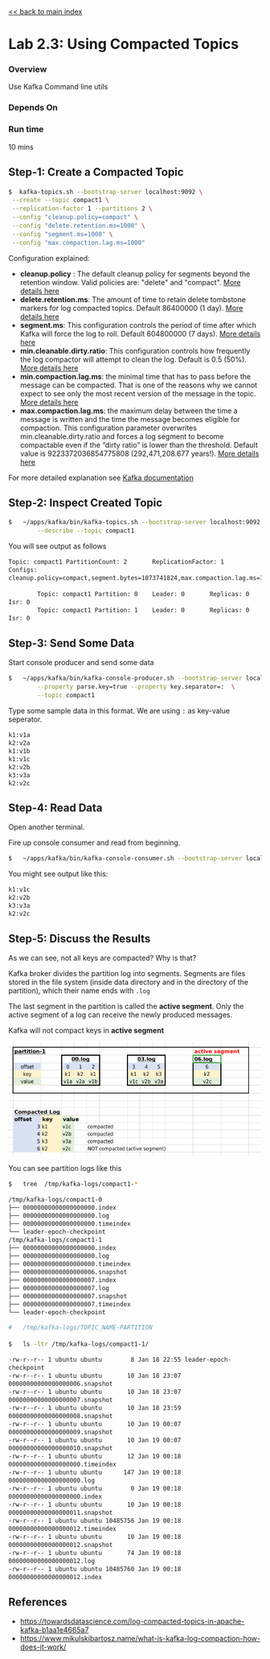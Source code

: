 <link rel='stylesheet' href='../assets/css/main.css'/>

[<< back to main index](../README.md)

# Lab 2.3: Using Compacted Topics

### Overview

Use Kafka Command line utils

### Depends On

### Run time

10 mins

## Step-1: Create a Compacted Topic

```bash
$  kafka-topics.sh --bootstrap-server localhost:9092 \
 --create --topic compact1 \
 --replication-factor 1 --partitions 2 \
 --config "cleanup.policy=compact" \
 --config "delete.retention.ms=1000" \
 --config "segment.ms=1000" \
 --config "max.compaction.lag.ms=1000"
```

Configuration explained:

* **cleanup.policy** : The default cleanup policy for segments beyond the retention window.  Valid policies are: "delete" and "compact".  [More details here](https://kafka.apache.org/documentation/#topicconfigs_cleanup.policy)
* **delete.retention.ms**: The amount of time to retain delete tombstone markers for log compacted topics.  Default 86400000 (1 day).  [More details here](https://kafka.apache.org/documentation/#topicconfigs_delete.retention.ms)
* **segment.ms**: This configuration controls the period of time after which Kafka will force the log to roll.  Default 604800000 (7 days). [More details here](https://kafka.apache.org/documentation/#topicconfigs_segment.ms)
* **min.cleanable.dirty.ratio**:  This configuration controls how frequently the log compactor will attempt to clean the log. Default is 0.5 (50%).  [More details here](https://kafka.apache.org/documentation/#topicconfigs_min.cleanable.dirty.ratio)
* **min.compaction.lag.ms**: the minimal time that has to pass before the message can be compacted. That is one of the reasons why we cannot expect to see only the most recent version of the message in the topic. [More details here](https://kafka.apache.org/documentation/#topicconfigs_min.compaction.lag.ms)
* **max.compaction.lag.ms**: the maximum delay between the time a message is written and the time the message becomes eligible for compaction. This configuration parameter overwrites min.cleanable.dirty.ratio and forces a log segment to become compactable even if the “dirty ratio” is lower than the threshold.  Default value is 9223372036854775808 (292,471,208.677 years!).  [More details here](https://kafka.apache.org/documentation/#topicconfigs_max.compaction.lag.ms)

For more detailed explanation see [Kafka documentation](https://kafka.apache.org/documentation/)

## Step-2: Inspect Created Topic

```bash
$   ~/apps/kafka/bin/kafka-topics.sh --bootstrap-server localhost:9092  \
        --describe --topic compact1
```

You will see output as follows

```console
Topic: compact1 PartitionCount: 2       ReplicationFactor: 1    Configs: cleanup.policy=compact,segment.bytes=1073741824,max.compaction.lag.ms=1000,delete.retention.ms=100,segment.ms=100

        Topic: compact1 Partition: 0    Leader: 0       Replicas: 0     Isr: 0
        Topic: compact1 Partition: 1    Leader: 0       Replicas: 0     Isr: 0
```

## Step-3: Send Some Data

Start console producer and send some data

```bash
$   ~/apps/kafka/bin/kafka-console-producer.sh --bootstrap-server localhost:9092 \
        --property parse.key=true --property key.separator=:  \
        --topic compact1
```

Type some sample data in this format.  We are using `:` as key-value seperator.

```console
k1:v1a
k2:v2a
k1:v1b
k1:v1c
k2:v2b
k3:v3a
k2:v2c
```

## Step-4: Read Data

Open another terminal.

Fire up console consumer and read from beginning.

```bash
$   ~/apps/kafka/bin/kafka-console-consumer.sh --bootstrap-server localhost:9092 --property  print.key=true --property key.separator=: --from-beginning  --topic compact1
```

You might see output like this:

```console
k1:v1c
k2:v2b
k3:v3a
k2:v2c
```

## Step-5: Discuss the Results

As we can see, not all keys are compacted?  Why is that?

Kafka broker divides the partition log into segments.  Segments are files stored in the file system (inside data directory and in the directory of the partition), which their name ends with `.log`

The last segment in the partition is called the **active segment**. Only the active segment of a log can receive the newly produced messages.

Kafka will not compact keys in **active segment**

![](../assets/images/log-compaction-3.png)

You can see partition logs like this

```bash
$   tree  /tmp/kafka-logs/compact1-*
```

```console
/tmp/kafka-logs/compact1-0
├── 00000000000000000000.index
├── 00000000000000000000.log
├── 00000000000000000000.timeindex
└── leader-epoch-checkpoint
/tmp/kafka-logs/compact1-1
├── 00000000000000000000.index
├── 00000000000000000000.log
├── 00000000000000000000.timeindex
├── 00000000000000000006.snapshot
├── 00000000000000000007.index
├── 00000000000000000007.log
├── 00000000000000000007.snapshot
├── 00000000000000000007.timeindex
└── leader-epoch-checkpoint
```

```bash
#   /tmp/kafka-logs/TOPIC_NAME-PARTITION

$   ls -ltr /tmp/kafka-logs/compact1-1/
```

```console
-rw-r--r-- 1 ubuntu ubuntu        8 Jan 18 22:55 leader-epoch-checkpoint
-rw-r--r-- 1 ubuntu ubuntu       10 Jan 18 23:07 00000000000000000006.snapshot
-rw-r--r-- 1 ubuntu ubuntu       10 Jan 18 23:07 00000000000000000007.snapshot
-rw-r--r-- 1 ubuntu ubuntu       10 Jan 18 23:59 00000000000000000008.snapshot
-rw-r--r-- 1 ubuntu ubuntu       10 Jan 19 00:07 00000000000000000009.snapshot
-rw-r--r-- 1 ubuntu ubuntu       10 Jan 19 00:07 00000000000000000010.snapshot
-rw-r--r-- 1 ubuntu ubuntu       12 Jan 19 00:18 00000000000000000000.timeindex
-rw-r--r-- 1 ubuntu ubuntu      147 Jan 19 00:18 00000000000000000000.log
-rw-r--r-- 1 ubuntu ubuntu        0 Jan 19 00:18 00000000000000000000.index
-rw-r--r-- 1 ubuntu ubuntu       10 Jan 19 00:18 00000000000000000011.snapshot
-rw-r--r-- 1 ubuntu ubuntu 10485756 Jan 19 00:18 00000000000000000012.timeindex
-rw-r--r-- 1 ubuntu ubuntu       10 Jan 19 00:18 00000000000000000012.snapshot
-rw-r--r-- 1 ubuntu ubuntu       74 Jan 19 00:18 00000000000000000012.log
-rw-r--r-- 1 ubuntu ubuntu 10485760 Jan 19 00:18 00000000000000000012.index
```

## References

* https://towardsdatascience.com/log-compacted-topics-in-apache-kafka-b1aa1e4665a7
* https://www.mikulskibartosz.name/what-is-kafka-log-compaction-how-does-it-work/

